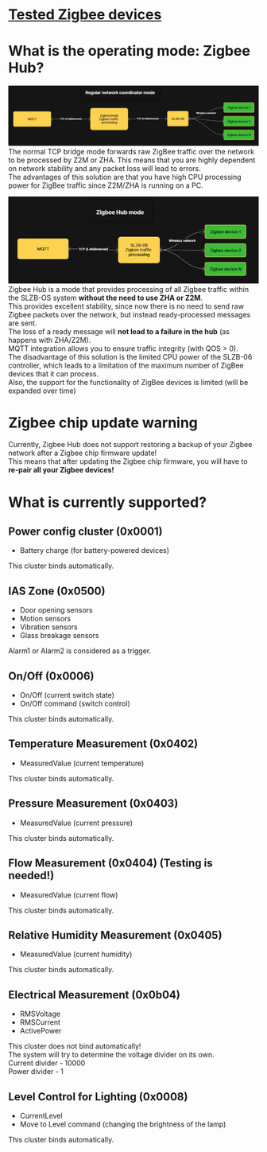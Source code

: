 # [Tested Zigbee devices](https://github.com/smlight-tech/slzb-os-zigbee-hub/tree/main/devices_support)

# What is the operating mode: Zigbee Hub?
<img src="./images/regular_tcp.jpg?raw=true" width=650px/><br>
The normal TCP bridge mode forwards raw ZigBee traffic over the network to be processed by Z2M or ZHA. This means that you are highly dependent on network stability and any packet loss will lead to errors.<br>
The advantages of this solution are that you have high CPU processing power for ZigBee traffic since Z2M/ZHA is running on a PC.

<img src="./images/zb_hub.jpg?raw=true" width=650px/><br>
Zigbee Hub is a mode that provides processing of all Zigbee traffic within the SLZB-OS system **without the need to use ZHA or Z2M**.<br>
This provides excellent stability, since now there is no need to send raw Zigbee packets over the network, but instead ready-processed messages are sent.<br>
The loss of a ready message will **not lead to a failure in the hub** (as happens with ZHA/Z2M).<br>
MQTT integration allows you to ensure traffic integrity (with QOS > 0).<br>
The disadvantage of this solution is the limited CPU power of the SLZB-06 controller, which leads to a limitation of the maximum number of ZigBee devices that it can process.<br>
Also, the support for the functionality of ZigBee devices is limited (will be expanded over time)

# **Zigbee chip update warning**
Currently, Zigbee Hub does not support restoring a backup of your Zigbee network after a Zigbee chip firmware update!<br>
This means that after updating the Zigbee chip firmware, you will have to **re-pair all your Zigbee devices!**

# What is currently supported?
## Power config cluster (0x0001)
- Battery charge (for battery-powered devices)

This cluster binds automatically.

## IAS Zone (0x0500)
- Door opening sensors
- Motion sensors
- Vibration sensors
- Glass breakage sensors

Alarm1 or Alarm2 is considered as a trigger.

## On/Off (0x0006)
- On/Off (current switch state)
- On/Off command (switch control)

This cluster binds automatically.

## Temperature Measurement (0x0402)
- MeasuredValue (current temperature)

This cluster binds automatically.

## Pressure Measurement (0x0403)
- MeasuredValue (current pressure)

This cluster binds automatically.

## Flow Measurement (0x0404) (Testing is needed!)
- MeasuredValue (current flow)

This cluster binds automatically.

## Relative Humidity Measurement (0x0405)
- MeasuredValue (current humidity)

This cluster binds automatically.

## Electrical Measurement (0x0b04)
- RMSVoltage
- RMSCurrent
- ActivePower

This cluster does not bind automatically!<br>
The system will try to determine the voltage divider on its own.<br>
Current divider - 10000<br>
Power divider - 1<br>

## Level Control for Lighting (0x0008)
- CurrentLevel
- Move to Level command (changing the brightness of the lamp)

This cluster binds automatically.